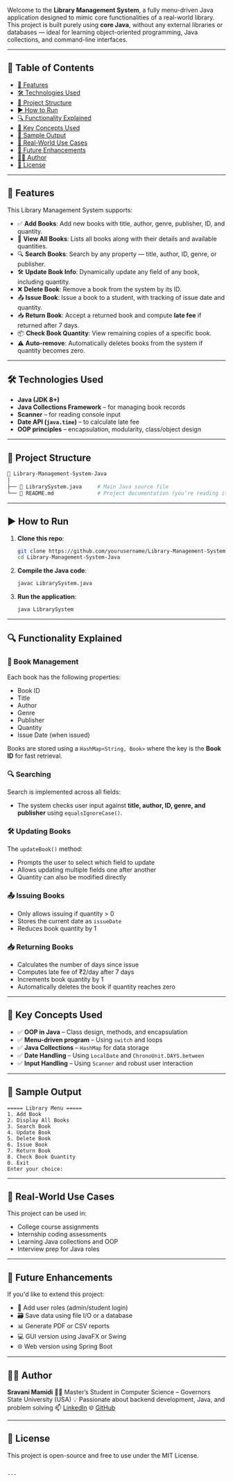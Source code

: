 Welcome to the **Library Management System**, a fully menu-driven Java application designed to mimic core functionalities of a real-world library. This project is built purely using **core Java**, without any external libraries or databases — ideal for learning object-oriented programming, Java collections, and command-line interfaces.

---

## 🧾 Table of Contents

- [📌 Features](#-features)
- [🛠 Technologies Used](#-technologies-used)
- [📂 Project Structure](#-project-structure)
- [▶️ How to Run](#-how-to-run)
- [🔍 Functionality Explained](#-functionality-explained)
- [🧠 Key Concepts Used](#-key-concepts-used)
- [📸 Sample Output](#-sample-output)
- [🎯 Real-World Use Cases](#-real-world-use-cases)
- [🚀 Future Enhancements](#-future-enhancements)
- [👩‍💻 Author](#-author)
- [📄 License](#-license)

---

## 📌 Features

This Library Management System supports:

- ✅ **Add Books**: Add new books with title, author, genre, publisher, ID, and quantity.
- 📘 **View All Books**: Lists all books along with their details and available quantities.
- 🔍 **Search Books**: Search by any property — title, author, ID, genre, or publisher.
- 🛠 **Update Book Info**: Dynamically update any field of any book, including quantity.
- ❌ **Delete Book**: Remove a book from the system by its ID.
- 📤 **Issue Book**: Issue a book to a student, with tracking of issue date and quantity.
- 📥 **Return Book**: Accept a returned book and compute **late fee** if returned after 7 days.
- 📦 **Check Book Quantity**: View remaining copies of a specific book.
- ⚠️ **Auto-remove**: Automatically deletes books from the system if quantity becomes zero.

---

## 🛠 Technologies Used

- **Java (JDK 8+)**
- **Java Collections Framework** – for managing book records
- **Scanner** – for reading console input
- **Date API (`java.time`)** – to calculate late fee
- **OOP principles** – encapsulation, modularity, class/object design

---

## 📂 Project Structure

```bash
📁 Library-Management-System-Java
│
├── 📄 LibrarySystem.java     # Main Java source file
└── 📄 README.md              # Project documentation (you’re reading it!)
````

---

## ▶️ How to Run

1. **Clone this repo**:

   ```bash
   git clone https://github.com/yourusername/Library-Management-System-Java.git
   cd Library-Management-System-Java
   ```

2. **Compile the Java code**:

   ```bash
   javac LibrarySystem.java
   ```

3. **Run the application**:

   ```bash
   java LibrarySystem
   ```

---

## 🔍 Functionality Explained

### 📘 Book Management

Each book has the following properties:

* Book ID
* Title
* Author
* Genre
* Publisher
* Quantity
* Issue Date (when issued)

Books are stored using a `HashMap<String, Book>` where the key is the **Book ID** for fast retrieval.

### 🔍 Searching

Search is implemented across all fields:

* The system checks user input against **title, author, ID, genre, and publisher** using `equalsIgnoreCase()`.

### 🛠 Updating Books

The `updateBook()` method:

* Prompts the user to select which field to update
* Allows updating multiple fields one after another
* Quantity can also be modified directly

### 📤 Issuing Books

* Only allows issuing if quantity > 0
* Stores the current date as `issueDate`
* Reduces book quantity by 1

### 📥 Returning Books

* Calculates the number of days since issue
* Computes late fee of ₹2/day after 7 days
* Increments book quantity by 1
* Automatically deletes the book if quantity reaches zero

---

## 🧠 Key Concepts Used

* ✅ **OOP in Java** – Class design, methods, and encapsulation
* ✅ **Menu-driven program** – Using `switch` and loops
* ✅ **Java Collections** – `HashMap` for data storage
* ✅ **Date Handling** – Using `LocalDate` and `ChronoUnit.DAYS.between`
* ✅ **Input Handling** – Using `Scanner` and robust user interaction

---

## 📸 Sample Output

```
===== Library Menu =====
1. Add Book
2. Display All Books
3. Search Book
4. Update Book
5. Delete Book
6. Issue Book
7. Return Book
8. Check Book Quantity
0. Exit
Enter your choice:
```

---

## 🎯 Real-World Use Cases

This project can be used in:

* College course assignments
* Internship coding assessments
* Learning Java collections and OOP
* Interview prep for Java roles

---

## 🚀 Future Enhancements

If you'd like to extend this project:

* 🔐 Add user roles (admin/student login)
* 🗃 Save data using file I/O or a database
* 📊 Generate PDF or CSV reports
* 💻 GUI version using JavaFX or Swing
* 🌐 Web version using Spring Boot

---

## 👩‍💻 Author

**Sravani Mamidi**
👩‍🎓 Master’s Student in Computer Science – Governors State University (USA)
💡 Passionate about backend development, Java, and problem solving
📫 [LinkedIn](https://www.linkedin.com/in/sravani-mamidi)
🌐 [GitHub](https://github.com/SRAVANI-HUB-07)

---

## 📄 License

This project is open-source and free to use under the MIT License.

```

---
